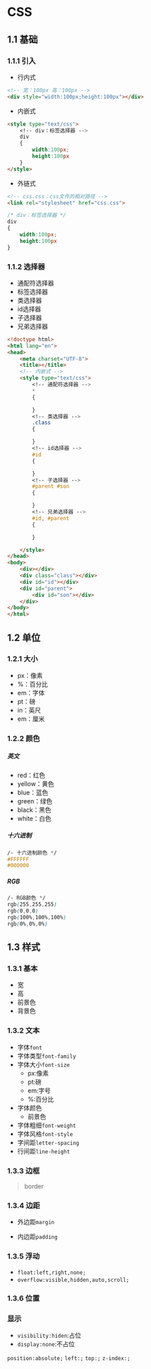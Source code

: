 # CSS

## 1.1 基础

### 1.1.1 引入

- 行内式

```html
<!-- 宽：100px 高：100px -->
<div style="width:100px;height:100px"></div>
```

- 内嵌式

```html
<style type="text/css">
    <!-- div：标签选择器 -->
    div
    {
        width:100px;
        height:100px
    }
</style>
```

- 外链式

```html
<!-- css.css：css文件的相对路径 -->
<link rel="stylesheet" href="css.css">
```

```css
/* div：标签选择器 */
div
{
    width:100px;
    height:100px
}
```

### 1.1.2 选择器

- 通配符选择器
- 标签选择器
- 类选择器
- id选择器
- 子选择器
- 兄弟选择器

```html
<!doctype html>
<html lang="en">
<head>
    <meta charset="UTF-8">
    <title></title>
    <!-- 内嵌式 -->
    <style type="text/css">
        <!-- 通配符选择器 -->
        *
        {

        }
        <!-- 类选择器 -->
        .class
        {

        }
        <!-- id选择器 -->
        #id
        {

        }
        <!-- 子选择器 -->
        #parent #son
        {

        }
        <!-- 兄弟选择器 -->
        #id, #parent
        {

        }

    </style>
</head>
<body>
    <div></div>
    <div class="class"></div>
    <div id="id"></div>
    <div id="parent">
        <div id="son"></div>
    </div>
</body>
</html>
```

## 1.2 单位

### 1.2.1 大小

- px：像素
- %：百分比
- em：字体
- pt：磅
- in：英尺
- em：厘米

### 1.2.2 颜色

##### 英文

- red：红色
- yellow：黄色
- blue：蓝色
- green：绿色
- black：黑色
- white：白色

##### 十六进制

```css
/- 十六进制颜色 */
#FFFFFF
#000000
```

##### RGB

```css
/- RGB颜色 */
rgb(255,255,255)
rgb(0,0,0)
rgb(100%,100%,100%)
rgb(0%,0%,0%)
```

## 1.3 样式

### 1.3.1 基本

- 宽
- 高
- 前景色
- 背景色

### 1.3.2 文本

- 字体`font`
- 字体类型`font-family`
- 字体大小`font-size`
    - px:像素
    - pt:磅
    - em:字号
    - %:百分比
- 字体颜色
    - 前景色
- 字体粗细`font-weight`
- 字体风格`font-style`
- 字间距`letter-spacing`
- 行间距`line-height`

### 1.3.3 边框
> border

### 1.3.4 边距

- 外边距`margin`

- 内边距`padding`

### 1.3.5 浮动

- `float:left,right,none;`
- `overflow:visible,hidden,auto,scroll;`

### 1.3.6 位置


### 显示
- `visibility:hiden`:占位
- `display:none`:不占位


`position:absolute;`
`left:;`
`top:;`
`z-index:;`


